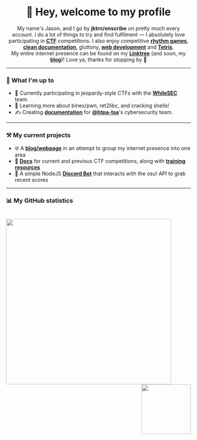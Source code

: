 <h1 align="center">👋 Hey, welcome to my profile</h1>

<p align="center">My name's Jason, and I go by <strong>jktrn/enscribe</strong> on pretty much every account. I do a lot of things to try and find fulfilment⁠ — I absolutely love participating in <strong><a href="https://ctftime.org/user/130832">CTF</a></strong> competitions. I also enjoy competitive <strong><a href="https://osu.ppy.sh/u/enscribe">rhythm games</a></strong>, <b><a href="https://github.com/htpa-tsa/cyber">clean documentation</a></b>, gluttony, <b><a href="https://github.com/jktrn/jktrn.github.io">web development</a></b> and <b><a href="https://ch.tetr.io/u/stickspin">Tetris</a></b>. <br> My entire internet presence can be found on my <strong><a href="https://linktr.ee/enscribe">Linktree</a></strong> (and soon, my <strong><a href="https://jktrn.github.io">blog</a></strong>)! Love ya, thanks for stopping by 💙
</p>

<hr>

### 👤 What I'm up to
- 🚩 Currently participating in jeopardy-style CTFs with the **[WhileSEC](https://github.com/WhileSEC)** team.
- 🌱 Learning more about binex/pwn, ret2libc, and cracking shells!
- ✍️ Creating **[documentation](https://github.com/htpa-tsa/cyber)** for **[@htpa-tsa](https://github.com/htpa-tsa)**'s cybersecurity team.

<hr>

### ⚒ My current projects
- 🌐 A **[blog/webpage](https://jktrn.github.io)** in an attempt to group my internet presence into one area
- 📝 **[Docs](https://github.com/htpa-tsa/picogym)** for current and previous CTF competitions, along with **[training resources](https://github.com/htpa-tsa/cyber)**
- 💬 A simple NodeJS **[Discord Bot](https://github.com/jktrn/botscribe)** that interacts with the osu! API to grab recent scores

<hr>

### 📊 My GitHub statistics

<br><img width="450" src="https://github-readme-stats.vercel.app/api?username=jktrn&theme=github_dark&show_icons=true&custom_title=Jason's Statistics&hide=stars,issues&count_private=true&include_all_commits=true&" /> <img align="right" height="135" src="https://github-readme-stats.vercel.app/api/top-langs/?username=jktrn&theme=github_dark&layout=compact"/>
